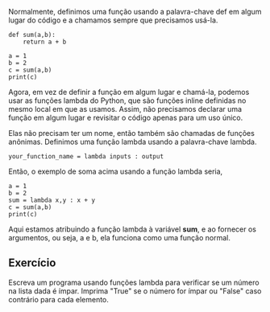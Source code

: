 Normalmente, definimos uma função usando a palavra-chave def em algum lugar do código e a chamamos sempre que precisamos usá-la.

    def sum(a,b):
        return a + b

    a = 1
    b = 2
    c = sum(a,b)
    print(c)

Agora, em vez de definir a função em algum lugar e chamá-la, podemos usar as funções lambda do Python, que são funções inline definidas no mesmo local em que as usamos. Assim, não precisamos declarar uma função em algum lugar e revisitar o código apenas para um uso único.

Elas não precisam ter um nome, então também são chamadas de funções anônimas. Definimos uma função lambda usando a palavra-chave lambda.

    your_function_name = lambda inputs : output

Então, o exemplo de soma acima usando a função lambda seria,

    a = 1
    b = 2
    sum = lambda x,y : x + y
    c = sum(a,b)
    print(c)

Aqui estamos atribuindo a função lambda à variável **sum**, e ao fornecer os argumentos, ou seja, a e b, ela funciona como uma função normal.

Exercício
--------
Escreva um programa usando funções lambda para verificar se um número na lista dada é ímpar. Imprima "True" se o número for ímpar ou "False" caso contrário para cada elemento.